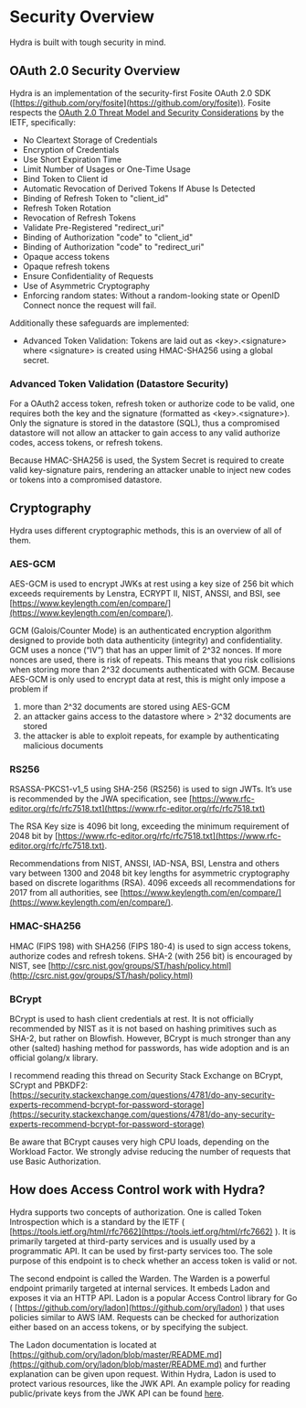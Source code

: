 # Security Overview

Hydra is built with tough security in mind.

<!-- toc -->

## OAuth 2.0 Security Overview

Hydra is an implementation of the security-first Fosite OAuth 2.0 SDK
([https://github.com/ory/fosite](https://github.com/ory/fosite)). Fosite respects
the [OAuth 2.0 Threat Model and Security Considerations](https://tools.ietf.org/html/rfc6819#section-5.1.5.3) by
the IETF, specifically:  

- No Cleartext Storage of Credentials 
- Encryption of Credentials 
- Use Short Expiration Time 
- Limit Number of Usages or One-Time Usage 
- Bind Token to Client id 
- Automatic Revocation of Derived Tokens If Abuse Is Detected 
- Binding of Refresh Token to "client_id" 
- Refresh Token Rotation 
- Revocation of Refresh Tokens 
- Validate Pre-Registered "redirect_uri" 
- Binding of Authorization "code" to "client_id" 
- Binding of Authorization "code" to "redirect_uri" 
- Opaque access tokens 
- Opaque refresh tokens 
- Ensure Confidentiality of Requests 
- Use of Asymmetric Cryptography 
- Enforcing random states: Without a random-looking state or OpenID Connect nonce the request will fail. 

Additionally these safeguards are implemented:

- Advanced Token Validation: Tokens are laid out as &lt;key&gt;.&lt;signature&gt; where &lt;signature&gt;
is created using HMAC-SHA256 using a global secret.

### Advanced Token Validation (Datastore Security)

For a OAuth2 access token, refresh token or authorize code to be valid, one requires both the key and
the signature (formatted as &lt;key&gt;.&lt;signature&gt;). Only the signature is stored in the datastore (SQL),
thus a compromised datastore will not allow an attacker to gain access to any valid authorize codes,
access tokens, or refresh tokens.

Because HMAC-SHA256 is used, the System Secret is required to create valid key-signature pairs, rendering an attacker
unable to inject new codes or tokens into a compromised datastore.

## Cryptography

Hydra uses different cryptographic methods, this is an overview of all of them.

### AES-GCM

AES-GCM is used to encrypt JWKs at rest using a key size of 256 bit which exceeds requirements by Lenstra,
ECRYPT II, NIST, ANSSI, and BSI, see [https://www.keylength.com/en/compare/](https://www.keylength.com/en/compare/).

GCM (Galois/Counter Mode) is an authenticated encryption algorithm designed to provide both data authenticity
(integrity) and confidentiality. GCM uses a nonce (“IV”) that has an upper limit of 2^32 nonces. If more
nonces are used, there is risk of repeats. This means that you risk collisions when storing more than 2^32
documents authenticated with GCM. Because AES-GCM is only used to encrypt data at rest, this is might
only impose a problem if

1. more than 2^32 documents are stored using AES-GCM 
2. an attacker gains access to the datastore where &gt; 2^32 documents are stored 
3. the attacker is able to exploit repeats, for example by authenticating malicious documents 

### RS256

RSASSA-PKCS1-v1_5 using SHA-256 (RS256) is used to sign JWTs. It’s use is recommended by the JWA
specification, see [https://www.rfc-editor.org/rfc/rfc7518.txt](https://www.rfc-editor.org/rfc/rfc7518.txt)

The RSA Key size is 4096 bit long, exceeding the minimum requirement of 2048 bit by
[https://www.rfc-editor.org/rfc/rfc7518.txt](https://www.rfc-editor.org/rfc/rfc7518.txt).

Recommendations from NIST, ANSSI, IAD-NSA, BSI, Lenstra and others vary between 1300 and 2048 bit key
lengths for asymmetric cryptography based on discrete logarithms (RSA). 4096 exceeds all recommendations
for 2017 from all authorities, see [https://www.keylength.com/en/compare/](https://www.keylength.com/en/compare/).

### HMAC-SHA256

HMAC (FIPS 198) with SHA256 (FIPS 180-4) is used to sign access tokens, authorize codes and refresh
tokens. SHA-2 (with 256 bit) is encouraged by NIST, see
[http://csrc.nist.gov/groups/ST/hash/policy.html](http://csrc.nist.gov/groups/ST/hash/policy.html)

### BCrypt

BCrypt is used to hash client credentials at rest. It is not officially recommended by NIST as
it is not based on hashing primitives such as SHA-2, but rather on Blowfish. However, BCrypt is
much stronger than any other (salted) hashing method for passwords, has wide adoption
and is an official golang/x library.

I recommend reading this thread on Security Stack Exchange on BCrypt, SCrypt
and PBKDF2: [https://security.stackexchange.com/questions/4781/do-any-security-experts-recommend-bcrypt-for-password-storage](https://security.stackexchange.com/questions/4781/do-any-security-experts-recommend-bcrypt-for-password-storage)

Be aware that BCrypt causes very high CPU loads, depending on the Workload Factor. We
strongly advise reducing the number of requests that use Basic Authorization.

## How does Access Control work with Hydra?

Hydra supports two concepts of authorization. One is called Token Introspection which is a standard
by the IETF ( [https://tools.ietf.org/html/rfc7662](https://tools.ietf.org/html/rfc7662) ). It is primarily
targeted at third-party services and is usually used by a programmatic API. It can be used by first-party
services too. The sole purpose of this endpoint is to check whether an access token is valid or not.

The second endpoint is called the Warden. The Warden is a powerful endpoint primarily targeted at
internal services. It embeds Ladon and exposes it via an HTTP API. Ladon is a popular Access Control
library for Go ( [https://github.com/ory/ladon](https://github.com/ory/ladon) ) that uses policies similar
to AWS IAM. Requests can be checked for authorization either based on an access tokens, or by specifying the subject.
  
The Ladon documentation is located at [https://github.com/ory/ladon/blob/master/README.md](https://github.com/ory/ladon/blob/master/README.md)
and further explanation can be given upon request. Within Hydra, Ladon is used to protect various resources, like
the JWK API. An example policy for reading public/private keys from the JWK API can be found
[here](https://github.com/ory/hydra/blob/master/docs/access-control/policies/everyone-can-read-public-keys.json).
